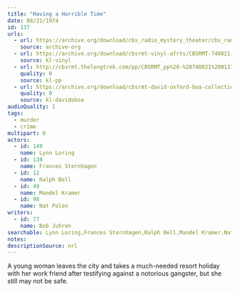 ```yaml
---
title: "Having a Horrible Time"
date: 08/21/1974
id: 137
urls: 
  - url: https://archive.org/download/cbs_radio_mystery_theater/cbs_radio_mystery_theater-0101-0150.zip/cbs_radio_mystery_theater-0101-0150%2Fcbsrmt_0137_having_a_horrible_time.mp3
    source: archive-org
  - url: https://archive.org/download/cbsrmt-vinyl-afrts/CBSRMT-740821-0137-Having-A-Horrible-Time_afrts.mp3
    source: kl-vinyl
  - url: http://cbsrmt.thelongtrek.com/pp/CBSRMT_pp%20-%20740821%200137%20Having%20a%20Horrible%20Time.mp3
    quality: 0
    source: kl-pp
  - url: https://archive.org/download/cbsrmt-david-oxford-boa-collection/CBSRMT-740821-0137-Having-a-Horrible-Time-(AFRTS)-(256-44)-{BoA}.mp3
    quality: 0
    source: kl-davidoboa
audioQuality: 1
tags: 
  - murder
  - crime
multipart: 0
actors:  
  - id: 149
    name: Lynn Loring  
  - id: 138
    name: Frances Sternhagen  
  - id: 12
    name: Ralph Bell  
  - id: 49
    name: Mandel Kramer  
  - id: 98
    name: Nat Polen
writers:  
  - id: 77
    name: Bob Juhren
searchable: Lynn Loring,Frances Sternhagen,Ralph Bell,Mandel Kramer,Nat Polen Bob Juhren
notes: 
descriptionSource: nrl
---
```

A young woman leaves the city and takes a much-needed resort holiday with her work friend after testifying against a notorious gangster, but she still may not be safe.